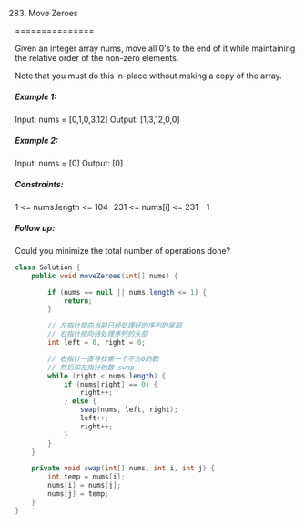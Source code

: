 283. Move Zeroes

===============

Given an integer array nums, move all 0's to the end of it while maintaining the relative order of the non-zero elements.

Note that you must do this in-place without making a copy of the array.

##### Example 1:

Input: nums = [0,1,0,3,12]
Output: [1,3,12,0,0]

##### Example 2:

Input: nums = [0]
Output: [0]

##### Constraints:

1 <= nums.length <= 104
-231 <= nums[i] <= 231 - 1

##### Follow up: 

Could you minimize the total number of operations done?

```java
class Solution {
    public void moveZeroes(int[] nums) {

        if (nums == null || nums.length <= 1) {
            return;
        }

        // 左指针指向当前已经处理好的序列的尾部
        // 右指针指向待处理序列的头部
        int left = 0, right = 0;

        // 右指针一直寻找第一个不为0的数
        // 然后和左指针的数 swap
        while (right < nums.length) {
            if (nums[right] == 0) {
                right++;
            } else {
                swap(nums, left, right);
                left++;
                right++;
            }
        }
    }

    private void swap(int[] nums, int i, int j) {
        int temp = nums[i];
        nums[i] = nums[j];
        nums[j] = temp;
    }
}
```


